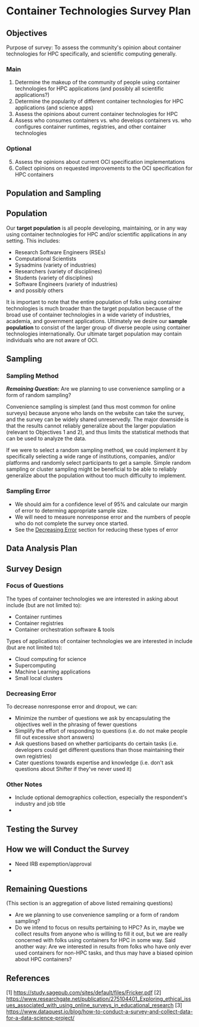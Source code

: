 # Container Technologies Survey Plan

## Objectives
Purpose of survey: To assess the community's opinion about container technologies for HPC specifically, and scientific computing generally.

### Main
1. Determine the makeup of the community of people using container technologies for HPC applications (and possibly all scientific applications?)
2. Determine the popularity of different container technologies for HPC applications (and science apps)
3. Assess the opinions about current container technologies for HPC
4. Assess who consumes containers vs. who develops containers vs. who configures container runtimes, registries, and other container technologies

### Optional
5. Assess the opinions about current OCI specification implementations
6. Collect opinions on requested improvements to the OCI specification for HPC containers 

## Population and Sampling

## Population

Our **target population** is all people developing, maintaining, or in any way using container technologies for HPC and/or scientific applications in
any setting.  This includes:
* Research Software Engineers (RSEs)
* Computational Scientists
* Sysadmins (variety of industries)
* Researchers (variety of disciplines)
* Students (variety of disciplines)
* Software Engineers (variety of industries)
* and possibly others

It is important to note that the entire population of folks using container technologies is much broader than the target population because of the
broad use of container technologies in a wide variety of industries, academia, and government applications.  Ultimately we desire our **sample population**
to consist of the larger group of diverse people using container technologies internationally.  Our ultimate target population may contain individuals who
are not aware of OCI.

## Sampling

### Sampling Method
***Remaining Question:*** Are we planning to use convenience sampling or a form of random sampling?

Convenience sampling is simplest (and thus most common for online surveys) because anyone who lands on the website can take the survey, and the survey can be widely shared unreservedly.  The major downside is that the results cannot reliably generalize about the larger population (relevant to Objectives 1 and 2), and thus limits the statistical methods that can be used to analyze the data.

If we were to select a random sampling method, we could implement it by specifically selecting a wide range of institutions, companies, and/or platforms and randomly select participants to get a sample.  Simple random sampling or cluster sampling might be beneficial to be able to reliably generalize about the population without too much difficulty to implement.

### Sampling Error
* We should aim for a confidence level of 95% and calculate our margin of error to determing appropriate sample size.
* We will need to measure nonresponse error and the numbers of people who do not complete the survey once started.
* See the [Decreasing Error](#Decreasing_Error) section for reducing these types of error

## Data Analysis Plan





## Survey Design

### Focus of Questions
The types of container technologies we are interested in asking about include (but are not limited to):
* Container runtimes
* Container registries
* Container orchestration software & tools

Types of applications of container technologies we are interested in include (but are not limited to):
* Cloud computing for science
* Supercomputing
* Machine Learning applications
* Small local clusters

### Decreasing Error
To decrease nonresponse error and dropout, we can:
* Minimize the number of questions we ask by encapsulating the objectives well in the phrasing of fewer questions
* Simplify the effort of responding to questions (i.e. do not make people fill out excessive short answers)
* Ask questions based on whether participants do certain tasks (i.e. developers could get different questions than those maintaining their own registries)
* Cater questions towards expertise and knowledge (i.e. don't ask questions about Shifter if they've never used it)

### Other Notes
* Include optional demographics collection, especially the respondent's industry and job title
* 




## Testing the Survey



## How we will Conduct the Survey

* Need IRB expemption/approval
* 


## Remaining Questions
(This section is an aggregation of above listed remaining questions)

* Are we planning to use convenience sampling or a form of random sampling?
* Do we intend to focus on results pertaining to HPC? As in, maybe we collect results from anyone who is willing to fill it out, but we are really concerned with folks using containers for HPC in some way. Said another way: Are we interested in results from folks who have only ever used containers for non-HPC tasks, and thus may have a biased opinion about HPC containers?

## References

[1] https://study.sagepub.com/sites/default/files/Fricker.pdf
[2] https://www.researchgate.net/publication/275104401_Exploring_ethical_issues_associated_with_using_online_surveys_in_educational_research
[3] https://www.dataquest.io/blog/how-to-conduct-a-survey-and-collect-data-for-a-data-science-project/
